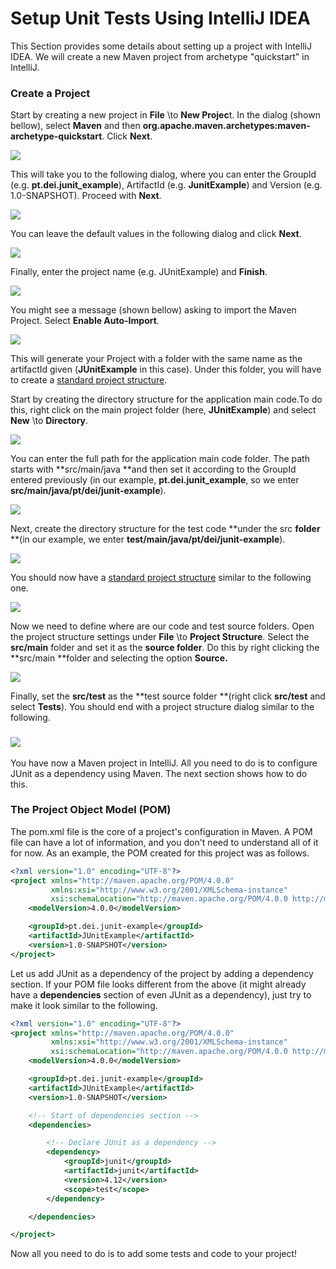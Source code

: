 # Setup Unit Tests Using IntelliJ IDEA

This Section provides some details about setting up a project with IntelliJ IDEA. We will create a new Maven project from archetype "quickstart" in IntelliJ.

### Create a Project

Start by creating a new project in **File** \to **New Projec**t. In the dialog (shown bellow), select **Maven** and then **org.apache.maven.archetypes:maven-archetype-quickstart**. Click **Next**. 

![](/assets/intellij-maven-project1.png)

This will take you to the following dialog, where you can enter the GroupId \(e.g. **pt.dei.junit\_example**\), ArtifactId \(e.g. **JunitExample**\) and Version \(e.g. 1.0-SNAPSHOT\). Proceed with **Next**. 

![](/assets/intellij-maven-project2.png)

You can leave the default values in the following dialog and click **Next**.

![](/assets/intellij-maven-project3.png)

Finally, enter the project name \(e.g. JUnitExample\) and **Finish**.

![](/assets/intellij-maven-project4.png)

You might see a message \(shown bellow\) asking to import the Maven Project. Select **Enable Auto-Import**.

![](/assets/intellij-maven-project5.png)

This will generate your Project with a folder with the same name as the artifactId given \(**JUnitExample** in this case\). Under this folder, you will have to create a [standard project structure](/%28https://maven.apache.org/guides/introduction/introduction-to-the-standard-directory-layout.html).

Start by creating the directory structure for the application main code.To do this, right click on the main project folder \(here, **JUnitExample**\) and select **New** \to **Directory**.

![](/assets/intellij-maven-project6.png)

You can enter the full path for the application main code folder. The path starts with **src/main/java **and then set it according to the GroupId entered previously \(in our example, **pt.dei.junit\_example**, so we enter **src/main/java/pt/dei/junit-example**\). 

![](/assets/intellij-maven-project7.png)

Next, create the directory structure for the test code **under the src **folder** **\(in our example, we enter **test/main/java/pt/dei/junit-example**\).

![](/assets/intellij-maven-project8.png)

You should now have a [standard project structure](/%28https://maven.apache.org/guides/introduction/introduction-to-the-standard-directory-layout.html) similar to the following one.

![](/assets/intellij-maven-project9.png)

Now we need to define where are our code and test source folders. Open the project structure settings under **File** \to **Project Structure**. Select the **src/main** folder and set it as the **source folder**. Do this by right clicking the **src/main **folder and selecting the option **Source.**

![](/assets/intellij-maven-project10.png)

Finally, set the **src/test** as the **test source folder **\(right click **src/test** and select **Tests**\). You should end with a project structure dialog similar to the following.

### ![](/assets/intellij-maven-project11.png)

You have now a Maven project in IntelliJ. All you need to do is to configure JUnit as a dependency using Maven. The next section shows how to do this.

### The Project Object Model \(POM\)

The pom.xml file is the core of a project's configuration in Maven. A POM file can have a lot of information, and you don't need to understand all of it for now. As an example, the POM created for this project was as follows.

```XML
<?xml version="1.0" encoding="UTF-8"?>
<project xmlns="http://maven.apache.org/POM/4.0.0"
         xmlns:xsi="http://www.w3.org/2001/XMLSchema-instance"
         xsi:schemaLocation="http://maven.apache.org/POM/4.0.0 http://maven.apache.org/xsd/maven-4.0.0.xsd">
    <modelVersion>4.0.0</modelVersion>

    <groupId>pt.dei.junit-example</groupId>
    <artifactId>JUnitExample</artifactId>
    <version>1.0-SNAPSHOT</version>
</project>
```

Let us add JUnit as a dependency of the project by adding a dependency section. If your POM file looks different from the above \(it might already have a **dependencies** section of even JUnit as a dependency\), just try to make it look similar to the following.

```XML
<?xml version="1.0" encoding="UTF-8"?>
<project xmlns="http://maven.apache.org/POM/4.0.0"
         xmlns:xsi="http://www.w3.org/2001/XMLSchema-instance"
         xsi:schemaLocation="http://maven.apache.org/POM/4.0.0 http://maven.apache.org/xsd/maven-4.0.0.xsd">
    <modelVersion>4.0.0</modelVersion>

    <groupId>pt.dei.junit-example</groupId>
    <artifactId>JUnitExample</artifactId>
    <version>1.0-SNAPSHOT</version>

    <!-- Start of dependencies section -->
    <dependencies> 

        <!-- Declare JUnit as a dependency -->
        <dependency>
            <groupId>junit</groupId>
            <artifactId>junit</artifactId>
            <version>4.12</version>
            <scope>test</scope>
        </dependency>

    </dependencies>

</project>
```

Now all you need to do is to add some tests and code to your project!

